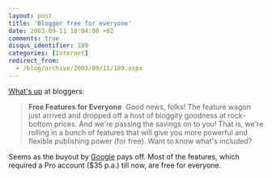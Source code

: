 ```yaml
---
layout: post
title: 'Blogger free for everyone'
date: 2003-09-11 10:04:00 +02
comments: true
disqus_identifier: 189
categories: [Internet]
redirect_from:
  - /blog/archive/2003/09/11/189.aspx
---
```


[What's up](http://new.blogger.com/home.pyra) at bloggers:

> **Free Features for Everyone**  Good news, folks! The feature wagon just arrived and dropped off a host of bloggity goodness at rock-bottom prices. And we're passing the savings on to you! That is, we're rolling in a bunch of features that will give you more powerful and flexible publishing power (for free). Want to know what's included?

Seems as the buyout by [Google](http://www.google.com/) pays off. Most of the features, which required a Pro account ($35 p.a.) till now, are free for everyone.

